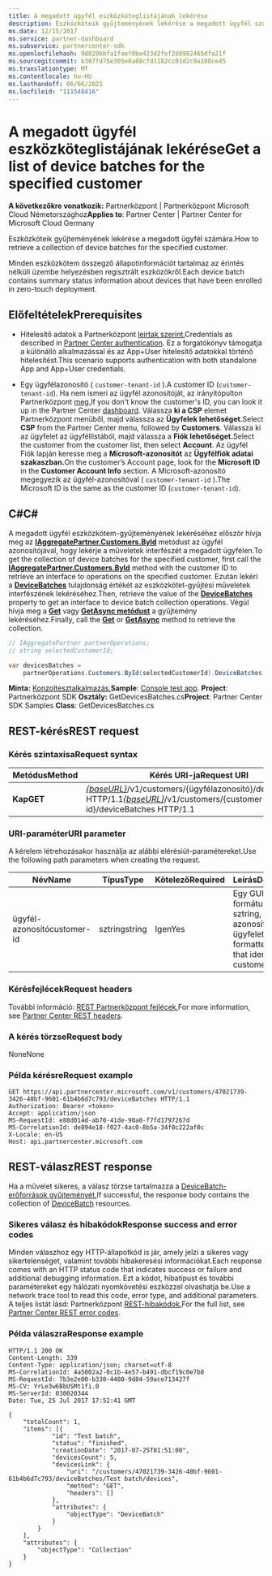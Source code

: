 ```yaml
---
title: A megadott ügyfél eszközköteglistájának lekérése
description: Eszközköteik gyűjteményének lekérése a megadott ügyfél számára.
ms.date: 12/15/2017
ms.service: partner-dashboard
ms.subservice: partnercenter-sdk
ms.openlocfilehash: 9d020bbfa1faef0be423d2fef2d8982465dfa21f
ms.sourcegitcommit: b307fd75e305e0a88cfd1182cc01d2c9a108ce45
ms.translationtype: MT
ms.contentlocale: hu-HU
ms.lasthandoff: 06/06/2021
ms.locfileid: "111548416"
---
```

# <a name="get-a-list-of-device-batches-for-the-specified-customer"></a><span data-ttu-id="a33e8-103">A megadott ügyfél eszközköteglistájának lekérése</span><span class="sxs-lookup"><span data-stu-id="a33e8-103">Get a list of device batches for the specified customer</span></span>

<span data-ttu-id="a33e8-104">**A következőkre vonatkozik:** Partnerközpont | Partnerközpont Microsoft Cloud Németországhoz</span><span class="sxs-lookup"><span data-stu-id="a33e8-104">**Applies to**: Partner Center | Partner Center for Microsoft Cloud Germany</span></span>

<span data-ttu-id="a33e8-105">Eszközköteik gyűjteményének lekérése a megadott ügyfél számára.</span><span class="sxs-lookup"><span data-stu-id="a33e8-105">How to retrieve a collection of device batches for the specified customer.</span></span>

<span data-ttu-id="a33e8-106">Minden eszközkötem összegző állapotinformációt tartalmaz az érintés nélküli üzembe helyezésben regisztrált eszközökről.</span><span class="sxs-lookup"><span data-stu-id="a33e8-106">Each device batch contains summary status information about devices that have been enrolled in zero-touch deployment.</span></span>

## <a name="prerequisites"></a><span data-ttu-id="a33e8-107">Előfeltételek</span><span class="sxs-lookup"><span data-stu-id="a33e8-107">Prerequisites</span></span>

- <span data-ttu-id="a33e8-108">Hitelesítő adatok a Partnerközpont [leírtak szerint.](partner-center-authentication.md)</span><span class="sxs-lookup"><span data-stu-id="a33e8-108">Credentials as described in [Partner Center authentication](partner-center-authentication.md).</span></span> <span data-ttu-id="a33e8-109">Ez a forgatókönyv támogatja a különálló alkalmazással és az App+User hitelesítő adatokkal történő hitelesítést.</span><span class="sxs-lookup"><span data-stu-id="a33e8-109">This scenario supports authentication with both standalone App and App+User credentials.</span></span>

- <span data-ttu-id="a33e8-110">Egy ügyfélazonosító ( `customer-tenant-id` ).</span><span class="sxs-lookup"><span data-stu-id="a33e8-110">A customer ID (`customer-tenant-id`).</span></span> <span data-ttu-id="a33e8-111">Ha nem ismeri az ügyfél azonosítóját, az irányítópulton Partnerközpont [meg.](https://partner.microsoft.com/dashboard)</span><span class="sxs-lookup"><span data-stu-id="a33e8-111">If you don't know the customer's ID, you can look it up in the Partner Center [dashboard](https://partner.microsoft.com/dashboard).</span></span> <span data-ttu-id="a33e8-112">Válassza **ki a CSP** elemet Partnerközpont menüből, majd válassza az **Ügyfelek lehetőséget.**</span><span class="sxs-lookup"><span data-stu-id="a33e8-112">Select **CSP** from the Partner Center menu, followed by **Customers**.</span></span> <span data-ttu-id="a33e8-113">Válassza ki az ügyfelet az ügyféllistából, majd válassza a **Fiók lehetőséget.**</span><span class="sxs-lookup"><span data-stu-id="a33e8-113">Select the customer from the customer list, then select **Account**.</span></span> <span data-ttu-id="a33e8-114">Az ügyfél Fiók lapján keresse meg a **Microsoft-azonosítót** az **Ügyfélfiók adatai szakaszban.**</span><span class="sxs-lookup"><span data-stu-id="a33e8-114">On the customer’s Account page, look for the **Microsoft ID** in the **Customer Account Info** section.</span></span> <span data-ttu-id="a33e8-115">A Microsoft-azonosító megegyezik az ügyfél-azonosítóval ( `customer-tenant-id` ).</span><span class="sxs-lookup"><span data-stu-id="a33e8-115">The Microsoft ID is the same as the customer ID  (`customer-tenant-id`).</span></span>

## <a name="c"></a><span data-ttu-id="a33e8-116">C\#</span><span class="sxs-lookup"><span data-stu-id="a33e8-116">C\#</span></span>

<span data-ttu-id="a33e8-117">A megadott ügyfél eszközkötem-gyűjteményének lekéréséhez először hívja meg az [**IAggregatePartner.Customers.ById**](/dotnet/api/microsoft.store.partnercenter.customers.icustomercollection.byid) metódust az ügyfél azonosítójával, hogy lekérje a műveletek interfészét a megadott ügyfélen.</span><span class="sxs-lookup"><span data-stu-id="a33e8-117">To get the collection of device batches for the specified customer, first call the [**IAggregatePartner.Customers.ById**](/dotnet/api/microsoft.store.partnercenter.customers.icustomercollection.byid) method with the customer ID to retrieve an interface to operations on the specified customer.</span></span> <span data-ttu-id="a33e8-118">Ezután lekéri a [**DeviceBatches**](/dotnet/api/microsoft.store.partnercenter.customers.icustomer.devicebatches) tulajdonság értékét az eszközkötet-gyűjtési műveletek interfészének lekéréséhez.</span><span class="sxs-lookup"><span data-stu-id="a33e8-118">Then, retrieve the value of the [**DeviceBatches**](/dotnet/api/microsoft.store.partnercenter.customers.icustomer.devicebatches) property to get an interface to device batch collection operations.</span></span> <span data-ttu-id="a33e8-119">Végül hívja meg a [**Get**](/dotnet/api/microsoft.store.partnercenter.devicesdeployment.idevicesbatchcollection.get) vagy [**GetAsync metódust**](/dotnet/api/microsoft.store.partnercenter.devicesdeployment.idevicesbatchcollection.getasync) a gyűjtemény lekéréséhez.</span><span class="sxs-lookup"><span data-stu-id="a33e8-119">Finally, call the [**Get**](/dotnet/api/microsoft.store.partnercenter.devicesdeployment.idevicesbatchcollection.get) or [**GetAsync**](/dotnet/api/microsoft.store.partnercenter.devicesdeployment.idevicesbatchcollection.getasync) method to retrieve the collection.</span></span>

``` csharp
// IAggregatePartner partnerOperations;
// string selectedCustomerId;

var devicesBatches =
    partnerOperations.Customers.ById(selectedCustomerId).DeviceBatches.Get();
```

<span data-ttu-id="a33e8-120">**Minta:** [Konzoltesztalkalmazás.](console-test-app.md)</span><span class="sxs-lookup"><span data-stu-id="a33e8-120">**Sample**: [Console test app](console-test-app.md).</span></span> <span data-ttu-id="a33e8-121">**Project**: Partnerközpont SDK **Osztály:** GetDevicesBatches.cs</span><span class="sxs-lookup"><span data-stu-id="a33e8-121">**Project**: Partner Center SDK Samples **Class**: GetDevicesBatches.cs</span></span>

## <a name="rest-request"></a><span data-ttu-id="a33e8-122">REST-kérés</span><span class="sxs-lookup"><span data-stu-id="a33e8-122">REST request</span></span>

### <a name="request-syntax"></a><span data-ttu-id="a33e8-123">Kérés szintaxisa</span><span class="sxs-lookup"><span data-stu-id="a33e8-123">Request syntax</span></span>

| <span data-ttu-id="a33e8-124">Metódus</span><span class="sxs-lookup"><span data-stu-id="a33e8-124">Method</span></span>  | <span data-ttu-id="a33e8-125">Kérés URI-ja</span><span class="sxs-lookup"><span data-stu-id="a33e8-125">Request URI</span></span>                                                                                   |
|---------|-----------------------------------------------------------------------------------------------|
| <span data-ttu-id="a33e8-126">**Kap**</span><span class="sxs-lookup"><span data-stu-id="a33e8-126">**GET**</span></span> | <span data-ttu-id="a33e8-127">[*{baseURL}*](partner-center-rest-urls.md)/v1/customers/{ügyfélazonosító}/deviceBatches HTTP/1.1</span><span class="sxs-lookup"><span data-stu-id="a33e8-127">[*{baseURL}*](partner-center-rest-urls.md)/v1/customers/{customer-id}/deviceBatches HTTP/1.1</span></span> |

### <a name="uri-parameter"></a><span data-ttu-id="a33e8-128">URI-paraméter</span><span class="sxs-lookup"><span data-stu-id="a33e8-128">URI parameter</span></span>

<span data-ttu-id="a33e8-129">A kérelem létrehozásakor használja az alábbi elérésiút-paramétereket.</span><span class="sxs-lookup"><span data-stu-id="a33e8-129">Use the following path parameters when creating the request.</span></span>

| <span data-ttu-id="a33e8-130">Név</span><span class="sxs-lookup"><span data-stu-id="a33e8-130">Name</span></span>        | <span data-ttu-id="a33e8-131">Típus</span><span class="sxs-lookup"><span data-stu-id="a33e8-131">Type</span></span>   | <span data-ttu-id="a33e8-132">Kötelező</span><span class="sxs-lookup"><span data-stu-id="a33e8-132">Required</span></span> | <span data-ttu-id="a33e8-133">Leírás</span><span class="sxs-lookup"><span data-stu-id="a33e8-133">Description</span></span>                                           |
|-------------|--------|----------|-------------------------------------------------------|
| <span data-ttu-id="a33e8-134">ügyfél-azonosító</span><span class="sxs-lookup"><span data-stu-id="a33e8-134">customer-id</span></span> | <span data-ttu-id="a33e8-135">sztring</span><span class="sxs-lookup"><span data-stu-id="a33e8-135">string</span></span> | <span data-ttu-id="a33e8-136">Igen</span><span class="sxs-lookup"><span data-stu-id="a33e8-136">Yes</span></span>      | <span data-ttu-id="a33e8-137">Egy GUID-formátumú sztring, amely azonosítja az ügyfelet.</span><span class="sxs-lookup"><span data-stu-id="a33e8-137">A GUID-formatted string that identifies the customer.</span></span> |

### <a name="request-headers"></a><span data-ttu-id="a33e8-138">Kérésfejlécek</span><span class="sxs-lookup"><span data-stu-id="a33e8-138">Request headers</span></span>

<span data-ttu-id="a33e8-139">További információ: [REST Partnerközpont fejlécek.](headers.md)</span><span class="sxs-lookup"><span data-stu-id="a33e8-139">For more information, see [Partner Center REST headers](headers.md).</span></span>

### <a name="request-body"></a><span data-ttu-id="a33e8-140">A kérés törzse</span><span class="sxs-lookup"><span data-stu-id="a33e8-140">Request body</span></span>

<span data-ttu-id="a33e8-141">None</span><span class="sxs-lookup"><span data-stu-id="a33e8-141">None</span></span>

### <a name="request-example"></a><span data-ttu-id="a33e8-142">Példa kérésre</span><span class="sxs-lookup"><span data-stu-id="a33e8-142">Request example</span></span>

```http
GET https://api.partnercenter.microsoft.com/v1/customers/47021739-3426-40bf-9601-61b4b6d7c793/deviceBatches HTTP/1.1
Authorization: Bearer <token>
Accept: application/json
MS-RequestId: e88d014d-ab70-41de-90a0-f7fd1797267d
MS-CorrelationId: de894e18-f027-4ac0-8b5a-34f0c222af0c
X-Locale: en-US
Host: api.partnercenter.microsoft.com
```

## <a name="rest-response"></a><span data-ttu-id="a33e8-143">REST-válasz</span><span class="sxs-lookup"><span data-stu-id="a33e8-143">REST response</span></span>

<span data-ttu-id="a33e8-144">Ha a művelet sikeres, a válasz törzse tartalmazza a [DeviceBatch-erőforrások gyűjteményét.](device-deployment-resources.md#devicebatch)</span><span class="sxs-lookup"><span data-stu-id="a33e8-144">If successful, the response body contains the collection of [DeviceBatch](device-deployment-resources.md#devicebatch) resources.</span></span>

### <a name="response-success-and-error-codes"></a><span data-ttu-id="a33e8-145">Sikeres válasz és hibakódok</span><span class="sxs-lookup"><span data-stu-id="a33e8-145">Response success and error codes</span></span>

<span data-ttu-id="a33e8-146">Minden válaszhoz egy HTTP-állapotkód is jár, amely jelzi a sikeres vagy sikertelenséget, valamint további hibakeresési információkat.</span><span class="sxs-lookup"><span data-stu-id="a33e8-146">Each response comes with an HTTP status code that indicates success or failure and additional debugging information.</span></span> <span data-ttu-id="a33e8-147">Ezt a kódot, hibatípust és további paramétereket egy hálózati nyomkövetési eszközzel olvashatja be.</span><span class="sxs-lookup"><span data-stu-id="a33e8-147">Use a network trace tool to read this code, error type, and additional parameters.</span></span> <span data-ttu-id="a33e8-148">A teljes listát lásd: Partnerközpont [REST-hibakódok.](error-codes.md)</span><span class="sxs-lookup"><span data-stu-id="a33e8-148">For the full list, see [Partner Center REST error codes](error-codes.md).</span></span>

### <a name="response-example"></a><span data-ttu-id="a33e8-149">Példa válaszra</span><span class="sxs-lookup"><span data-stu-id="a33e8-149">Response example</span></span>

```http
HTTP/1.1 200 OK
Content-Length: 339
Content-Type: application/json; charset=utf-8
MS-CorrelationId: 4a5002a2-0c1b-4e57-b491-dbcf19c0e7b8
MS-RequestId: 7b3e2e00-b330-4480-9d84-59ace713427f
MS-CV: YrLe3w6BbUSMt1fi.0
MS-ServerId: 030020344
Date: Tue, 25 Jul 2017 17:52:41 GMT

{
    "totalCount": 1,
    "items": [{
            "id": "Test batch",
            "status": "finished",
            "creationDate": "2017-07-25T01:51:00",
            "devicesCount": 5,
            "devicesLink": {
                "uri": "/customers/47021739-3426-40bf-9601-61b4b6d7c793/deviceBatches/Test batch/devices",
                "method": "GET",
                "headers": []
            },
            "attributes": {
                "objectType": "DeviceBatch"
            }
        }
    ],
    "attributes": {
        "objectType": "Collection"
    }
}
```

